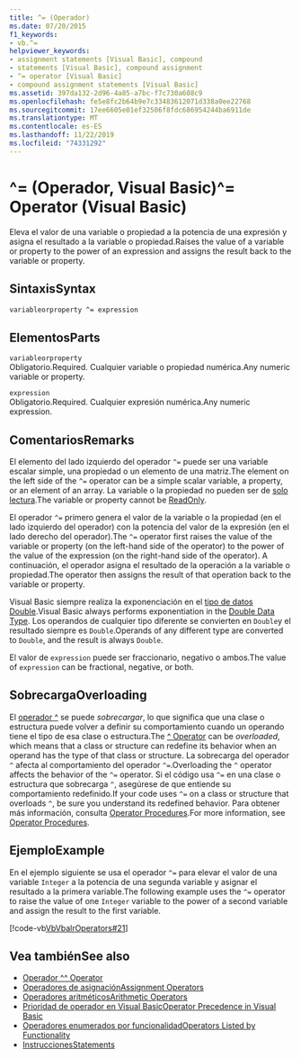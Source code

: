 ```yaml
---
title: ^= (Operador)
ms.date: 07/20/2015
f1_keywords:
- vb.^=
helpviewer_keywords:
- assignment statements [Visual Basic], compound
- statements [Visual Basic], compound assignment
- ^= operator [Visual Basic]
- compound assignment statements [Visual Basic]
ms.assetid: 397da132-2d96-4a85-a7bc-f7c730a608c9
ms.openlocfilehash: fe5e8fc2b64b9e7c33483612071d338a0ee22768
ms.sourcegitcommit: 17ee6605e01ef32506f8fdc686954244ba6911de
ms.translationtype: MT
ms.contentlocale: es-ES
ms.lasthandoff: 11/22/2019
ms.locfileid: "74331292"
---
```

# <a name="-operator-visual-basic"></a><span data-ttu-id="5c094-102">^= (Operador, Visual Basic)</span><span class="sxs-lookup"><span data-stu-id="5c094-102">^= Operator (Visual Basic)</span></span>
<span data-ttu-id="5c094-103">Eleva el valor de una variable o propiedad a la potencia de una expresión y asigna el resultado a la variable o propiedad.</span><span class="sxs-lookup"><span data-stu-id="5c094-103">Raises the value of a variable or property to the power of an expression and assigns the result back to the variable or property.</span></span>  
  
## <a name="syntax"></a><span data-ttu-id="5c094-104">Sintaxis</span><span class="sxs-lookup"><span data-stu-id="5c094-104">Syntax</span></span>  
  
```vb  
variableorproperty ^= expression  
```  
  
## <a name="parts"></a><span data-ttu-id="5c094-105">Elementos</span><span class="sxs-lookup"><span data-stu-id="5c094-105">Parts</span></span>  
 `variableorproperty`  
 <span data-ttu-id="5c094-106">Obligatorio.</span><span class="sxs-lookup"><span data-stu-id="5c094-106">Required.</span></span> <span data-ttu-id="5c094-107">Cualquier variable o propiedad numérica.</span><span class="sxs-lookup"><span data-stu-id="5c094-107">Any numeric variable or property.</span></span>  
  
 `expression`  
 <span data-ttu-id="5c094-108">Obligatorio.</span><span class="sxs-lookup"><span data-stu-id="5c094-108">Required.</span></span> <span data-ttu-id="5c094-109">Cualquier expresión numérica.</span><span class="sxs-lookup"><span data-stu-id="5c094-109">Any numeric expression.</span></span>  
  
## <a name="remarks"></a><span data-ttu-id="5c094-110">Comentarios</span><span class="sxs-lookup"><span data-stu-id="5c094-110">Remarks</span></span>  
 <span data-ttu-id="5c094-111">El elemento del lado izquierdo del operador `^=` puede ser una variable escalar simple, una propiedad o un elemento de una matriz.</span><span class="sxs-lookup"><span data-stu-id="5c094-111">The element on the left side of the `^=` operator can be a simple scalar variable, a property, or an element of an array.</span></span> <span data-ttu-id="5c094-112">La variable o la propiedad no pueden ser de [solo lectura](../../../visual-basic/language-reference/modifiers/readonly.md).</span><span class="sxs-lookup"><span data-stu-id="5c094-112">The variable or property cannot be [ReadOnly](../../../visual-basic/language-reference/modifiers/readonly.md).</span></span>  
  
 <span data-ttu-id="5c094-113">El operador `^=` primero genera el valor de la variable o la propiedad (en el lado izquierdo del operador) con la potencia del valor de la expresión (en el lado derecho del operador).</span><span class="sxs-lookup"><span data-stu-id="5c094-113">The `^=` operator first raises the value of the variable or property (on the left-hand side of the operator) to the power of the value of the expression (on the right-hand side of the operator).</span></span> <span data-ttu-id="5c094-114">A continuación, el operador asigna el resultado de la operación a la variable o propiedad.</span><span class="sxs-lookup"><span data-stu-id="5c094-114">The operator then assigns the result of that operation back to the variable or property.</span></span>  
  
 <span data-ttu-id="5c094-115">Visual Basic siempre realiza la exponenciación en el [tipo de datos Double](../../../visual-basic/language-reference/data-types/double-data-type.md).</span><span class="sxs-lookup"><span data-stu-id="5c094-115">Visual Basic always performs exponentiation in the [Double Data Type](../../../visual-basic/language-reference/data-types/double-data-type.md).</span></span> <span data-ttu-id="5c094-116">Los operandos de cualquier tipo diferente se convierten en `Double`y el resultado siempre es `Double`.</span><span class="sxs-lookup"><span data-stu-id="5c094-116">Operands of any different type are converted to `Double`, and the result is always `Double`.</span></span>  
  
 <span data-ttu-id="5c094-117">El valor de `expression` puede ser fraccionario, negativo o ambos.</span><span class="sxs-lookup"><span data-stu-id="5c094-117">The value of `expression` can be fractional, negative, or both.</span></span>  
  
## <a name="overloading"></a><span data-ttu-id="5c094-118">Sobrecarga</span><span class="sxs-lookup"><span data-stu-id="5c094-118">Overloading</span></span>  
 <span data-ttu-id="5c094-119">El [operador ^](../../../visual-basic/language-reference/operators/exponentiation-operator.md) se puede *sobrecargar*, lo que significa que una clase o estructura puede volver a definir su comportamiento cuando un operando tiene el tipo de esa clase o estructura.</span><span class="sxs-lookup"><span data-stu-id="5c094-119">The [^ Operator](../../../visual-basic/language-reference/operators/exponentiation-operator.md) can be *overloaded*, which means that a class or structure can redefine its behavior when an operand has the type of that class or structure.</span></span> <span data-ttu-id="5c094-120">La sobrecarga del operador `^` afecta al comportamiento del operador `^=`.</span><span class="sxs-lookup"><span data-stu-id="5c094-120">Overloading the `^` operator affects the behavior of the `^=` operator.</span></span> <span data-ttu-id="5c094-121">Si el código usa `^=` en una clase o estructura que sobrecarga `^`, asegúrese de que entiende su comportamiento redefinido.</span><span class="sxs-lookup"><span data-stu-id="5c094-121">If your code uses `^=` on a class or structure that overloads `^`, be sure you understand its redefined behavior.</span></span> <span data-ttu-id="5c094-122">Para obtener más información, consulta [Operator Procedures](../../../visual-basic/programming-guide/language-features/procedures/operator-procedures.md).</span><span class="sxs-lookup"><span data-stu-id="5c094-122">For more information, see [Operator Procedures](../../../visual-basic/programming-guide/language-features/procedures/operator-procedures.md).</span></span>  
  
## <a name="example"></a><span data-ttu-id="5c094-123">Ejemplo</span><span class="sxs-lookup"><span data-stu-id="5c094-123">Example</span></span>  
 <span data-ttu-id="5c094-124">En el ejemplo siguiente se usa el operador `^=` para elevar el valor de una variable `Integer` a la potencia de una segunda variable y asignar el resultado a la primera variable.</span><span class="sxs-lookup"><span data-stu-id="5c094-124">The following example uses the `^=` operator to raise the value of one `Integer` variable to the power of a second variable and assign the result to the first variable.</span></span>  
  
 [!code-vb[VbVbalrOperators#21](~/samples/snippets/visualbasic/VS_Snippets_VBCSharp/VbVbalrOperators/VB/Class1.vb#21)]  
  
## <a name="see-also"></a><span data-ttu-id="5c094-125">Vea también</span><span class="sxs-lookup"><span data-stu-id="5c094-125">See also</span></span>

- [<span data-ttu-id="5c094-126">Operador ^</span><span class="sxs-lookup"><span data-stu-id="5c094-126">^ Operator</span></span>](../../../visual-basic/language-reference/operators/exponentiation-operator.md)
- [<span data-ttu-id="5c094-127">Operadores de asignación</span><span class="sxs-lookup"><span data-stu-id="5c094-127">Assignment Operators</span></span>](../../../visual-basic/language-reference/operators/assignment-operators.md)
- [<span data-ttu-id="5c094-128">Operadores aritméticos</span><span class="sxs-lookup"><span data-stu-id="5c094-128">Arithmetic Operators</span></span>](../../../visual-basic/language-reference/operators/arithmetic-operators.md)
- [<span data-ttu-id="5c094-129">Prioridad de operador en Visual Basic</span><span class="sxs-lookup"><span data-stu-id="5c094-129">Operator Precedence in Visual Basic</span></span>](../../../visual-basic/language-reference/operators/operator-precedence.md)
- [<span data-ttu-id="5c094-130">Operadores enumerados por funcionalidad</span><span class="sxs-lookup"><span data-stu-id="5c094-130">Operators Listed by Functionality</span></span>](../../../visual-basic/language-reference/operators/operators-listed-by-functionality.md)
- [<span data-ttu-id="5c094-131">Instrucciones</span><span class="sxs-lookup"><span data-stu-id="5c094-131">Statements</span></span>](../../../visual-basic/programming-guide/language-features/statements.md)

